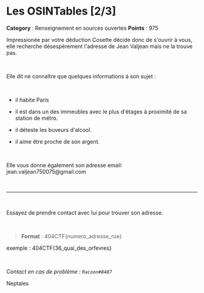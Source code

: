 # Les OSINTables [2/3]

**Category** : Renseignement en sources ouvertes
**Points** : 975

Impressionée par votre déduction Cosette décide donc de s'ouvrir à vous, elle recherche désespérement l'adresse de Jean Valjean mais ne la trouve pas.
<p class="space">&nbsp;</p>
Elle dit ne connaître que quelques informations à son sujet :
<p class="space">&nbsp;</p>

 - il habite Paris

 - il est dans un des immeubles avec le plus d'étages à proximité de sa station de métro.

 - il déteste les buveurs d'alcool.

- il aime être proche de son argent.


<p class="space">&nbsp;</p>
Elle vous donne également son adresse email: jean.valjean750075@gmail.com

<p class="space">&nbsp;</p>

***
<p class="space">&nbsp;</p>

Essayez de prendre contact avec lui pour trouver son adresse.
<p class="space">&nbsp;</p>

> **Format** : 404CTF{numero_adresse_rue}

exemple : 404CTF{36_quai_des_orfevres}
<p class="space">&nbsp;</p>


*Contact en cas de problème : `Racoon#8487`*

<div class="author">Neptales</div>



